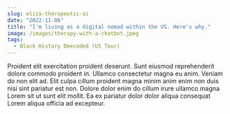 ```yaml
---
slug: eliza-therapeutic-ai
date: "2022-11-06"
title: "I'm living as a digital nomad within the US. Here's why."
image: /images/therapy-with-a-chatbot.jpeg
tags:
  - Black History Deecoded (US Tour)
---
```


Proident elit exercitation proident deserunt. Sunt eiusmod reprehenderit dolore commodo proident in. Ullamco consectetur magna eu anim. Veniam do non elit ad. Elit culpa cillum proident magna minim anim enim non duis nisi sint pariatur est non. Dolore dolor enim do cillum irure ullamco magna Lorem sit ut sunt elit mollit. Ea ex pariatur dolor dolor aliqua consequat Lorem aliqua officia ad excepteur.
